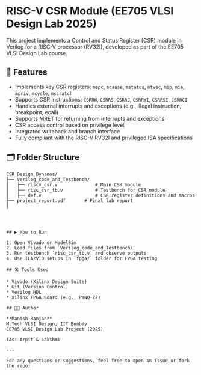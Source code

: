 # RISC-V CSR Module (EE705 VLSI Design Lab 2025)

This project implements a Control and Status Register (CSR) module in Verilog for a RISC-V processor (RV32I), developed as part of the EE705 VLSI Design Lab course.

## 🔧 Features

* Implements key CSR registers: `mepc`, `mcause`, `mstatus`, `mtvec`, `mip`, `mie`, `mpriv`, `mcycle`, `mscratch`
* Supports CSR instructions: `CSRRW`, `CSRRS`, `CSRRC`, `CSRRWI`, `CSRRSI`, `CSRRCI`
* Handles external interrupts and exceptions (e.g., illegal instruction, breakpoint, ecall)
* Supports MRET for returning from interrupts and exceptions
* CSR access control based on privilege level
* Integrated writeback and branch interface
* Fully compliant with the RISC-V RV32I and privileged ISA specifications

## 🗂️ Folder Structure

```
CSR_Design_Dynamos/
├── Verilog_code_and_Testbench/
│   ├── riscv_csr.v              # Main CSR module
│   ├── risc_csr_tb.v            # Testbench for CSR module
│   ├── def.v                    # CSR register definitions and macros
├── project_report.pdf       # Final lab report
│  
  



## ▶️ How to Run

1. Open Vivado or ModelSim
2. Load files from `Verilog_code_and_Testbench/`
3. Run testbench `risc_csr_tb.v` and observe outputs
4. Use ILA/VIO setups in `fpga/` folder for FPGA testing

## 🛠 Tools Used

* Vivado (Xilinx Design Suite)
* Git (Version Control)
* Verilog HDL
* Xilinx FPGA Board (e.g., PYNQ-Z2)

## 👨‍🎓 Author

**Manish Ranjan**
M.Tech VLSI Design, IIT Bombay
EE705 VLSI Design Lab Project (2025)

TAs: Arpit & Lakshmi

---

For any questions or suggestions, feel free to open an issue or fork the repo!
